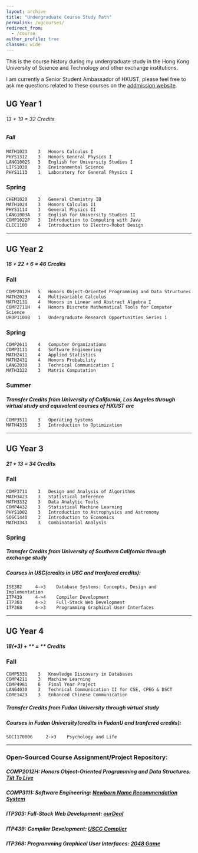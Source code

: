 ```yaml
---
layout: archive
title: "Undergraduate Course Study Path"
permalink: /ugcourses/
redirect_from:
  - /course
author_profile: true
classes: wide
---
```


This is the course history during my undergraduate study in the Hong Kong University of Science and Technology and other exchange institutions.

I am currently a Senior Student Ambassador of HKUST, please feel free to ask me questions related to these courses on the [addmission website](https://join.hkust.edu.hk/meet-our-students).

## UG Year 1

###### 13 + 19 = 32 Credits

##### Fall

```angular2html
MATH1023    3   Honors Calculus I
PHYS1312    3   Honors General Physics I
LANG1002S   3   English for University Studies I
LIFS1030    3   Environmental Science
PHYS1113    1   Laboratory for General Physics I
```

### Spring

```angular2html
CHEM1020    3   General Chemistry IB
MATH1024    3   Honors Calculus II
PHYS1114    3   General Physics II
LANG1003A   3   English for University Studies II
COMP1022P   3   Introduction to Computing with Java
ELEC1100    4   Introduction to Electro-Robot Design
```

---

## UG Year 2

##### 18 + 22 + 6 = 46 Credits

### Fall

```angular2html
COMP2012H   5   Honors Object-Oriented Programming and Data Structures
MATH2023    4   Multivariable Calculus
MATH2131    4   Honors in Linear and Abstract Algebra I
COMP2711H   4   Honors Discrete Mathematical Tools for Computer Science
UROP1100B   1   Undergraduate Research Opportunities Series 1
```

### Spring

```angular2html
COMP2611    4   Computer Organizations
COMP3111    4   Software Engineering
MATH2411    4   Applied Statistics
MATH2431    4   Honors Probability
LANG2030    3   Technical Communication I
MATH3322    3   Matrix Computation
```

### Summer

##### Transfer Credits from University of California, Los Angeles through virtual study and equivalent courses of HKUST are

```angular2html
COMP3511    3   Operating Systems
MATH4335    3   Introduction to Optimization
```

---

## UG Year 3

##### 21 + 13 = 34 Credits

### Fall

```angular2html
COMP3711    3   Design and Analysis of Algorithms
MATH3423    3   Statistical Inference
MATH3332    3   Data Analytic Tools
COMP4432    3   Statistical Machine Learning
PHYS1002    3   Introduction to Astrophysics and Astronomy
SOSC1440    3   Introduction to Economics
MATH3343    3   Combinatorial Analysis
```

### Spring

##### Transfer Credits from University of Southern California through exchange study

##### Courses in USC(credits in USC and tranfered credits):

```angular2html
ISE382     4->3    Database Systems: Concepts, Design and Implementation
ITP439     4->4    Compiler Development
ITP303     4->3    Full-Stack Web Development
ITP368     4->3    Programming Graphical User Interfaces
```

---

## UG Year 4

##### 18(+3) + ** = ** Credits

### Fall

```angular2html
COMP5331    3   Knowledge Discovery in Databases
COMP4211    3   Machine Learning
COMP4981    6   Final Year Project
LANG4030    3   Technical Communication II for CSE, CPEG & DSCT
CORE1423    3   Enhanced Chinese Communication
```

##### Transfer Credits from Fudan University through virtual study

##### Courses in Fudan University(credits in FudanU and tranfered credits):

```angular2html
SOCI170006     2->3    Psychology and Life
```

---

### Open-Sourced Course Assignment/Project Repository:

##### COMP2012H: Honors Object-Oriented Programming and Data Structures: [Tilt To Live](https://github.com/yuankeyu/TiltToLive_H10-)

##### COMP3111: Software Engineering: [Newborn Name Recommendation System](https://github.com/Zhang-JK/COMP3111-T22)

##### ITP303: Full-Stack Web Development: [ourDeal](https://github.com/dongdong3272/ITP303Project)

##### ITP439: Compiler Development: [USCC Complier](https://github.com/itp439-20221/uscc-dongdong3272)

##### ITP368: Programming Graphical User Interfaces: [2048 Game](https://github.com/dongdong3272/ITP368Project)

<!-- ## Open-Sourced Course Assignment/Project Repository:
[COMP4021: Internet Computing](https://github.com/MighTy-Weaver/COMP4021-2020Fall)

[COMP4471: Deep Learning in Computer Vision](https://github.com/MighTy-Weaver/COMP4471-2020Fall)

[COMP4901K: Machine Learning in Natural Language Processing](https://github.com/MighTy-Weaver/COVID19-NER) -->
